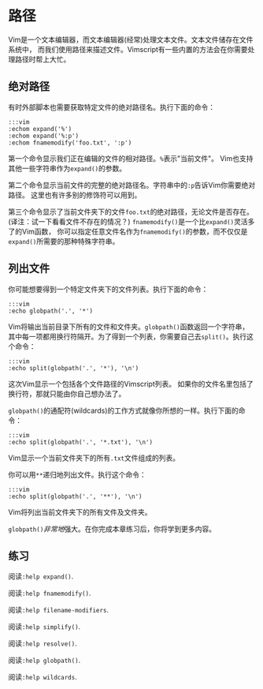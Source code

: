 路径
=====

Vim是一个文本编辑器，而文本编辑器(经常)处理文本文件。文本文件储存在文件系统中，
而我们使用路径来描述文件。Vimscript有一些内置的方法会在你需要处理路径时帮上大忙。

绝对路径
--------------

有时外部脚本也需要获取特定文件的绝对路径名。执行下面的命令：

    :::vim
    :echom expand('%')
    :echom expand('%:p')
    :echom fnamemodify('foo.txt', ':p')

第一个命令显示我们正在编辑的文件的相对路径。`%`表示"当前文件"。
Vim也支持其他一些字符串作为`expand()`的参数。

第二个命令显示当前文件的完整的绝对路径名。字符串中的`:p`告诉Vim你需要绝对路径。
这里也有许多别的修饰符可以用到。

第三个命令显示了当前文件夹下的文件`foo.txt`的绝对路径，无论文件是否存在。(译注：试一下看看文件不存在的情况？)
`fnamemodify()`是一个比`expand()`灵活多了的Vim函数，
你可以指定任意文件名作为`fnamemodify()`的参数，而不仅仅是`expand()`所需要的那种特殊字符串。

列出文件
-------------

你可能想要得到一个特定文件夹下的文件列表。执行下面的命令：

    :::vim
    :echo globpath('.', '*')

Vim将输出当前目录下所有的文件和文件夹。`globpath()`函数返回一个字符串，
其中每一项都用换行符隔开。为了得到一个列表，你需要自己去`split()`。执行这个命令：

    :::vim
    :echo split(globpath('.', '*'), '\n')

这次Vim显示一个包括各个文件路径的Vimscript列表。
如果你的文件名里包括了换行符，那就只能由你自己想办法了。

`globpath()`的通配符(wildcards)的工作方式就像你所想的一样。执行下面的命令：

    :::vim
    :echo split(globpath('.', '*.txt'), '\n')

Vim显示一个当前文件夹下的所有`.txt`文件组成的列表。

你可以用`**`递归地列出文件。执行这个命令：

    :::vim
    :echo split(globpath('.', '**'), '\n')

Vim将列出当前文件夹下的所有文件及文件夹。

`globpath()`*非常地*强大。在你完成本章练习后，你将学到更多内容。

练习
---------

阅读`:help expand()`.

阅读`:help fnamemodify()`.

阅读`:help filename-modifiers`.

阅读`:help simplify()`.

阅读`:help resolve()`.

阅读`:help globpath()`.

阅读`:help wildcards`.
